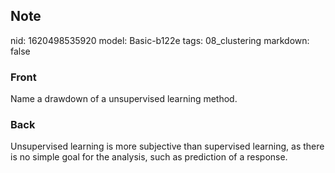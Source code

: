 ## Note
nid: 1620498535920
model: Basic-b122e
tags: 08_clustering
markdown: false

### Front
Name a drawdown of a unsupervised learning method.

### Back
Unsupervised learning is more subjective than supervised learning, as there is no simple goal for the analysis, such as prediction of a response.
